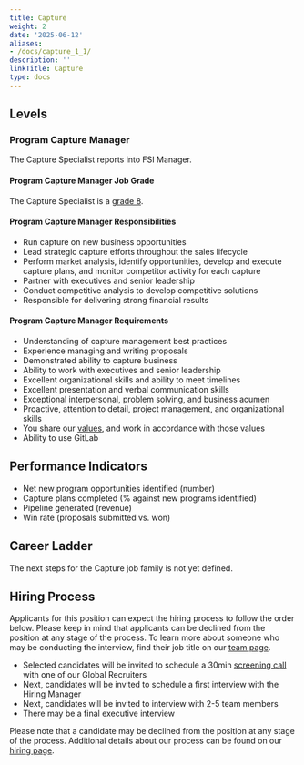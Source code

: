 ```yaml
---
title: Capture
weight: 2
date: '2025-06-12'
aliases:
- /docs/capture_1_1/
description: ''
linkTitle: Capture
type: docs
---
```


## Levels

### Program Capture Manager

The Capture Specialist reports into FSI Manager.

#### Program Capture Manager Job Grade

The Capture Specialist is a [grade 8](/handbook/total-rewards/compensation/compensation-calculator/#gitlab-job-grades).

#### Program Capture Manager Responsibilities

- Run capture on new business opportunities
- Lead strategic capture efforts throughout the sales lifecycle
- Perform market analysis, identify opportunities, develop and execute capture plans, and monitor competitor activity for each capture
- Partner with executives and senior leadership
- Conduct competitive analysis to develop competitive solutions
- Responsible for delivering strong financial results

#### Program Capture Manager Requirements

- Understanding of capture management best practices
- Experience managing and writing proposals
- Demonstrated ability to capture business
- Ability to work with executives and senior leadership
- Excellent organizational skills and ability to meet timelines
- Excellent presentation and verbal communication skills
- Exceptional interpersonal, problem solving, and business acumen
- Proactive, attention to detail, project management, and organizational skills
- You share our [values](/handbook/values/), and work in accordance with those values
- Ability to use GitLab

## Performance Indicators

- Net new program opportunities identified (number)
- Capture plans completed (% against new programs identified)
- Pipeline generated (revenue)
- Win rate (proposals submitted vs. won)

## Career Ladder

The next steps for the Capture job family is not yet defined.

## Hiring Process

Applicants for this position can expect the hiring process to follow the order below. Please keep in mind that applicants can be declined from the position at any stage of the process. To learn more about someone who may be conducting the interview, find their job title on our [team page](/handbook/company/team/).

- Selected candidates will be invited to schedule a 30min [screening call](/handbook/hiring/interviewing/#screening-call) with one of our Global Recruiters
- Next, candidates will be invited to schedule a first interview with the Hiring Manager
- Next, candidates will be invited to interview with 2-5 team members
- There may be a final executive interview

Please note that a candidate may be declined from the position at any stage of the process. Additional details about our process can be found on our [hiring page](/handbook/hiring/).
